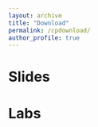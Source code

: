```yaml
---
layout: archive
title: "Download"
permalink: /cpdownload/
author_profile: true
---
```


Slides 
======
 



Labs 
====== 














